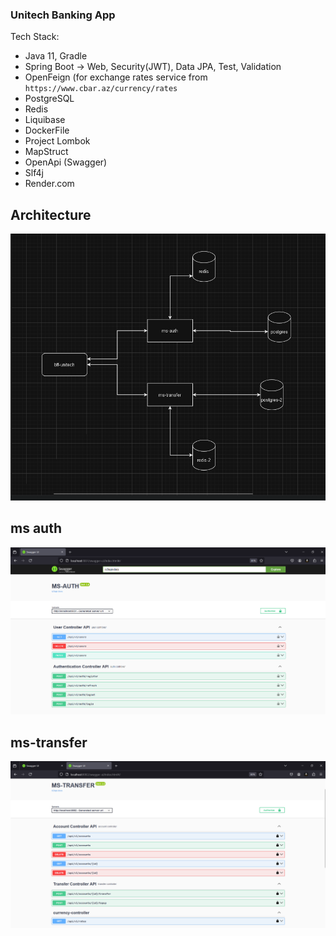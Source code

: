 ### Unitech Banking App ###


Tech Stack:
  - Java 11, Gradle
  - Spring Boot -> Web, Security(JWT), Data JPA, Test, Validation
  - OpenFeign (for exchange rates service from `https://www.cbar.az/currency/rates`
  - PostgreSQL
  - Redis
  - Liquibase
  - DockerFile
  - Project Lombok
  - MapStruct
  - OpenApi (Swagger)
  - Slf4j
  - Render.com


## Architecture ##

![diagram.png](diagrams%2Fdiagram.png)


## ms auth ##

![ms-auth-swagger.png](diagrams%2Fms-auth-swagger.png)


## ms-transfer

![ms-transfer-swagger.png](diagrams%2Fms-transfer-swagger.png)
